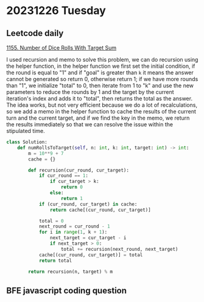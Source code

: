 # 20231226 Tuesday

## Leetcode daily

[1155. Number of Dice Rolls With Target Sum](https://leetcode.com/problems/number-of-dice-rolls-with-target-sum/description/?envType=daily-question&envId=2023-12-26)

I used recursion and memo to solve this problem, we can do recursion using the helper function, in the helper function we first set the initial condition, if the round is equal to "1" and if "goal" is greater than `k` it means the answer cannot be generated so return 0, otherwise return 1; if we have more rounds than "1", we initialize "total" to 0, then iterate from 1 to "k" and use the new parameters to reduce the rounds by 1 and the target by the current iteration's index and adds it to "total", then returns the total as the answer.
The idea works, but not very efficient because we do a lot of recalculations, so we add a memo in the helper function to cache the results of the current turn and the current target, and if we find the key in the memo, we return the results immediately so that we can resolve the issue within the stipulated time.

```py
class Solution:
    def numRollsToTarget(self, n: int, k: int, target: int) -> int:
        m = 10**9 + 7
        cache = {}

        def recursion(cur_round, cur_target):
            if cur_round == 1:
                if cur_target > k:
                    return 0
                else:
                    return 1
            if (cur_round, cur_target) in cache:
                return cache[(cur_round, cur_target)]

            total = 0
            next_round = cur_round - 1
            for i in range(1, k + 1):
                next_target = cur_target - i
                if next_target > 0:
                    total += recursion(next_round, next_target)
            cache[(cur_round, cur_target)] = total
            return total

        return recursion(n, target) % m
```

## BFE javascript coding question
